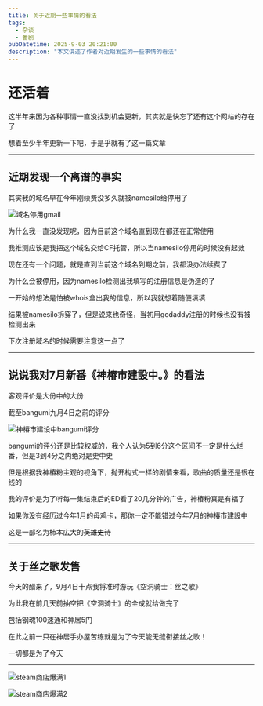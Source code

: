 ```yaml
---
title: 关于近期一些事情的看法
tags: 
  - 杂谈
  - 番剧
pubDatetime: 2025-9-03 20:21:00
description: "本文讲述了作者对近期发生的一些事情的看法"
---
```


# 还活着

这半年来因为各种事情一直没找到机会更新，其实就是快忘了还有这个网站的存在了

想着至少半年更新一下吧，于是乎就有了这一篇文章

---

## 近期发现一个离谱的事实

其实我的域名早在今年刚续费没多久就被namesilo给停用了

![域名停用gmail](https://s21.ax1x.com/2025/09/13/pVWsLc9.png "域名停用gmail")

为什么我一直没发现呢，因为目前这个域名直到现在都还在正常使用

我推测应该是我把这个域名交给CF托管，所以当namesilo停用的时候没有起效

现在还有一个问题，就是直到当前这个域名到期之前，我都没办法续费了

为什么会被停用，因为namesilo检测出我填写的注册信息是伪造的了

一开始的想法是怕被whois盒出我的信息，所以我就想着随便填填

结果被namesilo拆穿了，但是说来也奇怪，当初用godaddy注册的时候也没有被检测出来

下次注册域名的时候需要注意这一点了

---

## 说说我对7月新番《神椿市建設中。》的看法

客观评价是大份中的大份

截至bangumi九月4日之前的评分

![神椿市建设中bangumi评分](https://s21.ax1x.com/2025/09/13/pVWsv0x.png "神椿市建设中bangumi评分")

bangumi的评分还是比较权威的，我个人认为5到6分这个区间不一定是什么烂番，但是3到4分之内绝对是史中史

但是根据我神椿粉主观的视角下，抛开构式一样的剧情来看，歌曲的质量还是很在线的

我的评价是为了听每一集结束后的ED看了20几分钟的广告，神椿粉真是有福了

如果你没有经历过今年1月的母鸡卡，那你一定不能错过今年7月的神椿市建設中

这是一部名为柿本広大的~~英雄史诗~~

---

## 关于丝之歌发售

今天的醋来了，9月4日十点我将准时游玩《空洞骑士：丝之歌》

为此我在前几天前抽空把《空洞骑士》的全成就给做完了

包括钢魂100速通和神居5门

在此之前一只在神居手办屋苦练就是为了今天能无缝衔接丝之歌！

一切都是为了今天

--- 

![steam商店爆满1](https://s21.ax1x.com/2025/09/13/pVWsOXR.jpg "steam商店爆满1")

![steam商店爆满2](https://s21.ax1x.com/2025/09/13/pVWsjn1.jpg "steam商店爆满2")





